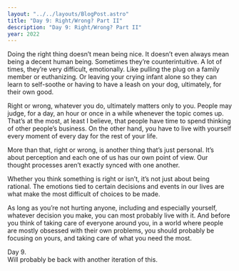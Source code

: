 ```yaml
---
layout: "../../layouts/BlogPost.astro"
title: "Day 9: Right/Wrong? Part II"
description: "Day 9: Right/Wrong? Part II"
year: 2022
---
```


Doing the right thing doesn’t mean being nice. It doesn’t even always mean being a decent human being. Sometimes they’re counterintuitive. A lot of times, they’re very difficult, emotionally. Like pulling the plug on a family member or euthanizing. Or leaving your crying infant alone so they can learn to self-soothe or having to have a leash on your dog, ultimately, for their own good.

Right or wrong, whatever you do, ultimately matters only to you. People may judge, for a day, an hour or once in a while whenever the topic comes up. That’s at the most, at least I believe, that people have time to spend thinking of other people’s business. On the other hand, you have to live with yourself every moment of every day for the rest of your life.

More than that, right or wrong, is another thing that’s just personal. It’s about perception and each one of us has our own point of view. Our thought processes aren’t exactly synced with one another.

Whether you think something is right or isn’t, it’s not just about being rational. The emotions tied to certain decisions and events in our lives are what make the most difficult of choices to be made.

As long as you’re not hurting anyone, including and especially yourself, whatever decision you make, you can most probably live with it. And before you think of taking care of everyone around you, in a world where people are mostly obsessed with their own problems, you should probably be focusing on yours, and taking care of what you need the most.

Day 9.  
Will probably be back with another iteration of this.

